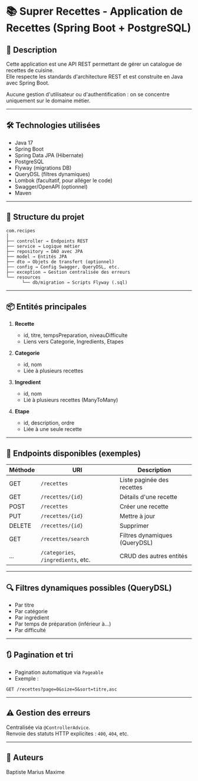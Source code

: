 # 📚 Suprer Recettes - Application de Recettes (Spring Boot + PostgreSQL)

## 🧾 Description

Cette application est une API REST permettant de gérer un catalogue de recettes de cuisine.  
Elle respecte les standards d'architecture REST et est construite en Java avec Spring Boot.

Aucune gestion d'utilisateur ou d'authentification : on se concentre uniquement sur le domaine métier.

---

## 🛠️ Technologies utilisées

- Java 17
- Spring Boot
- Spring Data JPA (Hibernate)
- PostgreSQL
- Flyway (migrations DB)
- QueryDSL (filtres dynamiques)
- Lombok (facultatif, pour alléger le code)
- Swagger/OpenAPI (optionnel)
- Maven

---

## 🧱 Structure du projet
```
com.recipes 
│ 
├── controller → Endpoints REST 
├── service → Logique métier 
├── repository → DAO avec JPA 
├── model → Entités JPA 
├── dto → Objets de transfert (optionnel) 
├── config → Config Swagger, QueryDSL, etc. 
├── exception → Gestion centralisée des erreurs 
└── resources 
      └── db/migration → Scripts Flyway (.sql)
```
---

## 📦 Entités principales

1. **Recette**
   - id, titre, tempsPreparation, niveauDifficulte
   - Liens vers Categorie, Ingredients, Etapes

2. **Categorie**
   - id, nom
   - Liée à plusieurs recettes

3. **Ingredient**
   - id, nom
   - Lié à plusieurs recettes (ManyToMany)

4. **Etape**
   - id, description, ordre
   - Liée à une seule recette

---

## 🔄 Endpoints disponibles (exemples)

| Méthode | URI | Description |
|--------|-----|-------------|
| GET    | `/recettes` | Liste paginée des recettes |
| GET    | `/recettes/{id}` | Détails d'une recette |
| POST   | `/recettes` | Créer une recette |
| PUT    | `/recettes/{id}` | Mettre à jour |
| DELETE | `/recettes/{id}` | Supprimer |
| GET    | `/recettes/search` | Filtres dynamiques (QueryDSL) |
| ...    | `/categories`, `/ingredients`, etc. | CRUD des autres entités |

---

## 🔍 Filtres dynamiques possibles (QueryDSL)

- Par titre
- Par catégorie
- Par ingrédient
- Par temps de préparation (inférieur à...)
- Par difficulté

---

## 🔃 Pagination et tri

- Pagination automatique via `Pageable`
- Exemple :  
```
GET /recettes?page=0&size=5&sort=titre,asc
```


---

## ⚠️ Gestion des erreurs

Centralisée via `@ControllerAdvice`.  
Renvoie des statuts HTTP explicites : `400`, `404`, etc.

---
## 👥 Auteurs
Baptiste 
Marius
Maxime
